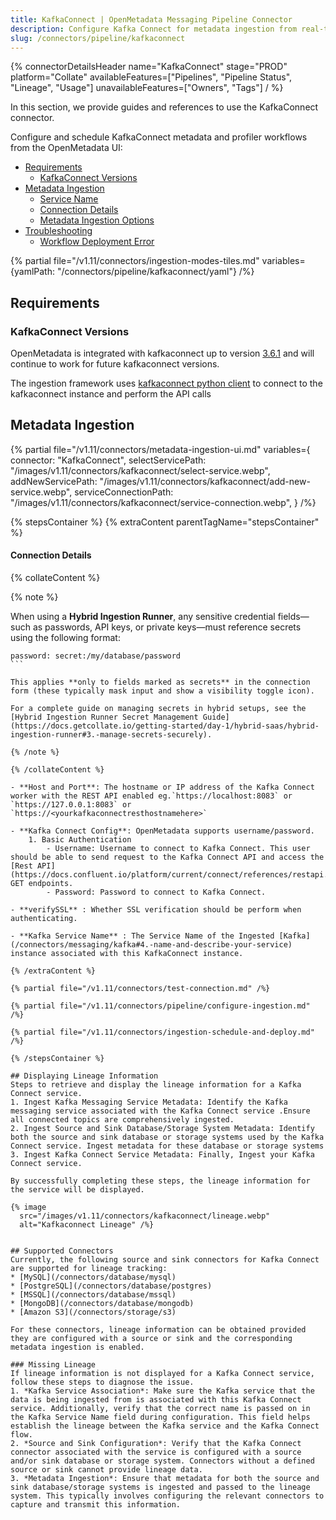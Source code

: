 ```yaml
---
title: KafkaConnect | OpenMetadata Messaging Pipeline Connector
description: Configure Kafka Connect for metadata ingestion from real-time event streams, schema updates, and topic usage.
slug: /connectors/pipeline/kafkaconnect
---
```


{% connectorDetailsHeader
name="KafkaConnect"
stage="PROD"
platform="Collate"
availableFeatures=["Pipelines", "Pipeline Status", "Lineage", "Usage"]
unavailableFeatures=["Owners", "Tags"]
/ %}


In this section, we provide guides and references to use the KafkaConnect connector.

Configure and schedule KafkaConnect metadata and profiler workflows from the OpenMetadata UI:

- [Requirements](#requirements)
    - [KafkaConnect Versions](#kafkaconnect-versions)
- [Metadata Ingestion](#metadata-ingestion)
    - [Service Name](#service-name)
    - [Connection Details](#connection-details)
    - [Metadata Ingestion Options](#metadata-ingestion-options)
- [Troubleshooting](/connectors/pipeline/glue-pipeline/troubleshooting)
    - [Workflow Deployment Error](#workflow-deployment-error)

{% partial file="/v1.11/connectors/ingestion-modes-tiles.md" variables={yamlPath: "/connectors/pipeline/kafkaconnect/yaml"} /%}

## Requirements

### KafkaConnect Versions

OpenMetadata is integrated with kafkaconnect up to version [3.6.1](https://docs.kafkaconnect.io/getting-started) and will continue to work for future kafkaconnect versions.

The ingestion framework uses [kafkaconnect python client](https://libraries.io/pypi/kafka-connect-py) to connect to the kafkaconnect instance and perform the API calls

## Metadata Ingestion

{% partial 
    file="/v1.11/connectors/metadata-ingestion-ui.md" 
    variables={
        connector: "KafkaConnect", 
        selectServicePath: "/images/v1.11/connectors/kafkaconnect/select-service.webp",
        addNewServicePath: "/images/v1.11/connectors/kafkaconnect/add-new-service.webp",
        serviceConnectionPath: "/images/v1.11/connectors/kafkaconnect/service-connection.webp",
    } 
/%}

{% stepsContainer %}
{% extraContent parentTagName="stepsContainer" %}

#### Connection Details

{% collateContent %}

{% note %} 

When using a **Hybrid Ingestion Runner**, any sensitive credential fields—such as passwords, API keys, or private keys—must reference secrets using the following format: 

```
password: secret:/my/database/password
``` 

This applies **only to fields marked as secrets** in the connection form (these typically mask input and show a visibility toggle icon). 

For a complete guide on managing secrets in hybrid setups, see the [Hybrid Ingestion Runner Secret Management Guide](https://docs.getcollate.io/getting-started/day-1/hybrid-saas/hybrid-ingestion-runner#3.-manage-secrets-securely).

{% /note %}

{% /collateContent %}

- **Host and Port**: The hostname or IP address of the Kafka Connect worker with the REST API enabled eg.`https://localhost:8083` or `https://127.0.0.1:8083` or `https://<yourkafkaconnectresthostnamehere>`

- **Kafka Connect Config**: OpenMetadata supports username/password.
    1. Basic Authentication
        - Username: Username to connect to Kafka Connect. This user should be able to send request to the Kafka Connect API and access the [Rest API](https://docs.confluent.io/platform/current/connect/references/restapi.html) GET endpoints.
        - Password: Password to connect to Kafka Connect.

- **verifySSL** : Whether SSL verification should be perform when authenticating.

- **Kafka Service Name** : The Service Name of the Ingested [Kafka](/connectors/messaging/kafka#4.-name-and-describe-your-service) instance associated with this KafkaConnect instance. 

{% /extraContent %}

{% partial file="/v1.11/connectors/test-connection.md" /%}

{% partial file="/v1.11/connectors/pipeline/configure-ingestion.md" /%}

{% partial file="/v1.11/connectors/ingestion-schedule-and-deploy.md" /%}

{% /stepsContainer %}

## Displaying Lineage Information
Steps to retrieve and display the lineage information for a Kafka Connect service.
1. Ingest Kafka Messaging Service Metadata: Identify the Kafka messaging service associated with the Kafka Connect service .Ensure all connected topics are comprehensively ingested.
2. Ingest Source and Sink Database/Storage System Metadata: Identify both the source and sink database or storage systems used by the Kafka Connect service. Ingest metadata for these database or storage systems
3. Ingest Kafka Connect Service Metadata: Finally, Ingest your Kafka Connect service.

By successfully completing these steps, the lineage information for the service will be displayed.

{% image
  src="/images/v1.11/connectors/kafkaconnect/lineage.webp"
  alt="Kafkaconnect Lineage" /%}


## Supported Connectors
Currently, the following source and sink connectors for Kafka Connect are supported for lineage tracking:
* [MySQL](/connectors/database/mysql)
* [PostgreSQL](/connectors/database/postgres)
* [MSSQL](/connectors/database/mssql)
* [MongoDB](/connectors/database/mongodb)
* [Amazon S3](/connectors/storage/s3)

For these connectors, lineage information can be obtained provided they are configured with a source or sink and the corresponding metadata ingestion is enabled.

### Missing Lineage
If lineage information is not displayed for a Kafka Connect service, follow these steps to diagnose the issue.
1. *Kafka Service Association*: Make sure the Kafka service that the data is being ingested from is associated with this Kafka Connect service. Additionally, verify that the correct name is passed on in the Kafka Service Name field during configuration. This field helps establish the lineage between the Kafka service and the Kafka Connect flow.
2. *Source and Sink Configuration*: Verify that the Kafka Connect connector associated with the service is configured with a source and/or sink database or storage system. Connectors without a defined source or sink cannot provide lineage data.
3. *Metadata Ingestion*: Ensure that metadata for both the source and sink database/storage systems is ingested and passed to the lineage system. This typically involves configuring the relevant connectors to capture and transmit this information.
